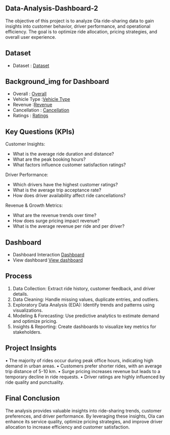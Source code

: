 ## Data-Analysis-Dashboard-2
The objective of this project is to analyze Ola ride-sharing data to gain insights into customer behavior, driver performance, and operational efficiency.
The goal is to optimize ride allocation, pricing strategies, and overall user experience.

## Dataset
- Dataset : <a href="https://github.com/Nikhilrchandan/Data-Analysis-Dashboard-2/blob/main/Bookings-100000-Rows.xlsx">Dataset</a>

## Background_img for Dashboard
- Overall : <a href="https://github.com/Nikhilrchandan/Data-Analysis-Dashboard-2/blob/main/Slide1.PNG">Overall</a>
- Vehicle Type :<a href="https://github.com/Nikhilrchandan/Data-Analysis-Dashboard-2/blob/main/Slide2.PNG">Vehicle Type</a>
- Revenue :<a href="https://github.com/Nikhilrchandan/Data-Analysis-Dashboard-2/blob/main/Slide3.PNG">Revenue</a>
- Cancellation : <a href="https://github.com/Nikhilrchandan/Data-Analysis-Dashboard-2/blob/main/Slide4.PNG">Cancellation</a>
- Ratings : <a href="https://github.com/Nikhilrchandan/Data-Analysis-Dashboard-2/blob/main/Slide5.PNG">Ratings</a>


## Key Questions (KPIs)

 Customer Insights:

* What is the average ride duration and distance?
* What are the peak booking hours?
* What factors influence customer satisfaction ratings?

 Driver Performance:
   
* Which drivers have the highest customer ratings?
* What is the average trip acceptance rate?
* How does driver availability affect ride cancellations?

 Revenue & Growth Metrics:

* What are the revenue trends over time?
* How does surge pricing impact revenue?
* What is the average revenue per ride and per driver?

## Dashboard
- Dashboard Interaction <a href="https://github.com/Nikhilrchandan/Data-Analysis-Dashboard-2/blob/main/Ola_Analytics.pbix">Dashboard</a>
- View dashboard  <a href="https://github.com/Nikhilrchandan/Data-Analysis-Dashboard-2/blob/main/Ola_Analysis.png">View dashboard </a>

## Process
1.	Data Collection: Extract ride history, customer feedback, and driver details.
2.	Data Cleaning: Handle missing values, duplicate entries, and outliers.
3.	Exploratory Data Analysis (EDA): Identify trends and patterns using visualizations.
4.	Modeling & Forecasting: Use predictive analytics to estimate demand and optimize pricing.
5.	Insights & Reporting: Create dashboards to visualize key metrics for stakeholders.
   

## Project Insights
•	The majority of rides occur during peak office hours, indicating high demand in urban areas.
•	Customers prefer shorter rides, with an average trip distance of 5-10 km.
•	Surge pricing increases revenue but leads to a temporary decline in ride requests.
•	Driver ratings are highly influenced by ride quality and punctuality.

## Final Conclusion
The analysis provides valuable insights into ride-sharing trends, customer preferences, and driver performance.
By leveraging these insights, Ola can enhance its service quality, optimize pricing strategies, 
and improve driver allocation to increase efficiency and customer satisfaction.


